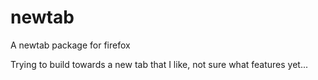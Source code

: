 newtab
======

A newtab package for firefox

Trying to build towards a new tab that I like, not sure what features yet...
